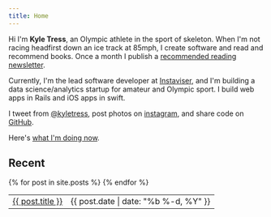```yaml
---
title: Home
---
```


Hi I'm **Kyle Tress**, an Olympic athlete in the sport of skeleton. When I'm not racing headfirst down an ice track at 85mph, I create software and read and recommend books. Once a month I publish a [recommended reading newsletter]().

Currently, I'm the lead software developer at [Instaviser](http://www.instaviser.com), and I'm building a data science/analytics startup for amateur and Olympic sport. I build web apps in Rails and iOS apps in swift.

I tweet from [@kyletress](https://www.twitter.com/kyletress), post photos on [instagram](https://www.instagram.com/kyletress), and share code on [GitHub](https://www.github.com/kyletress).

Here's [what I'm doing now](/now).

  <h2>Recent</h2>
  <table>
    {% for post in site.posts %}
      <tr>
        <td><a class="post-link" href="{{ post.url | prepend: site.baseurl }}">{{ post.title }}</a></td>
        <td class="subtle">{{ post.date | date: "%b %-d, %Y" }}</td>
      </tr>
    {% endfor %}
  </table>
